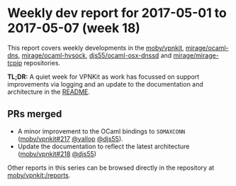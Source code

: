 # Weekly dev report for 2017-05-01 to 2017-05-07 (week 18)

This report covers weekly developments in the [moby/vpnkit], [mirage/ocaml-dns], [mirage/ocaml-hvsock],
[djs55/ocaml-osx-dnssd] and [mirage/mirage-tcpip] repositories.

**TL;DR:** A quiet week for VPNKit as work has focussed on support improvements via logging and an update to the documentation
and architecture in the [README](README.md).

## PRs merged

- A minor improvement to the OCaml bindings to `SOMAXCONN` ([moby/vpnkit#217] [@yallop] [@djs55]).
- Update the documentation to reflect the latest architecture ([moby/vpnkit#218] [@djs55])

Other reports in this series can be browsed directly in the repository at [moby/vpnkit:/reports](https://github.com/moby/vpnkit/tree/master/reports/).

[@avsm]: https://github.com/avsm
[@yallop]: https://github.com/yallop
[@djs55]: https://github.com/djs55
[djs55/ocaml-osx-dnssd]: https://github.com/djs55/ocaml-osx-dnssd
[mirage/mirage-tcpip]: https://github.com/mirage/mirage-tcpip
[mirage/ocaml-dns]: https://github.com/mirage/ocaml-dns
[mirage/ocaml-hvsock]: https://github.com/mirage/ocaml-hvsock
[moby/vpnkit]: https://github.com/moby/vpnkit
[moby/vpnkit#215]: https://github.com/moby/vpnkit/pull/215
[moby/vpnkit#217]: https://github.com/moby/vpnkit/pull/217
[moby/vpnkit#218]: https://github.com/moby/vpnkit/pull/218
